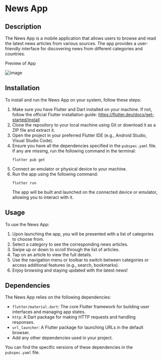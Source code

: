 <h1>News App</h1>

<h2>Description</h2>
<p>The News App is a mobile application that allows users to browse and read the latest news articles from various sources. The app provides a user-friendly interface for discovering news from different categories and countries.</p>

Preview of App

![image](https://github.com/jaya2523/News-App/assets/93309776/096223eb-d8df-440b-8af0-c25bdfc305df)

<h2>Installation</h2>
<p>To install and run the News App on your system, follow these steps:</p>

<ol>
  <li>Make sure you have Flutter and Dart installed on your machine. If not, follow the official Flutter installation guide: <a href="https://flutter.dev/docs/get-started/install">https://flutter.dev/docs/get-started/install</a></li>
  
  <li>Clone the repository to your local machine using Git or download it as a ZIP file and extract it.</li>
  
  <li>Open the project in your preferred Flutter IDE (e.g., Android Studio, Visual Studio Code).</li>
  
  <li>Ensure you have all the dependencies specified in the <code>pubspec.yaml</code> file. If any are missing, run the following command in the terminal:</li>
  
  <pre><code>flutter pub get</code></pre>
  
  <li>Connect an emulator or physical device to your machine.</li>
  
  <li>Run the app using the following command:</li>
  
  <pre><code>flutter run</code></pre>
  
  <p>The app will be built and launched on the connected device or emulator, allowing you to interact with it.</p>
</ol>

<h2>Usage</h2>
<p>To use the News App:</p>

<ol>
  <li>Upon launching the app, you will be presented with a list of categories to choose from.</li>
  
  <li>Select a category to see the corresponding news articles.</li>
  
  <li>Swipe up or down to scroll through the list of articles.</li>
  
  <li>Tap on an article to view the full details.</li>
  
  <li>Use the navigation menu or toolbar to switch between categories or access additional features (e.g., search, bookmarks).</li>
  
  <li>Enjoy browsing and staying updated with the latest news!</li>
</ol>

<h2>Dependencies</h2>
<p>The News App relies on the following dependencies:</p>

<ul>
  <li><code>flutter/material.dart</code>: The core Flutter framework for building user interfaces and managing app states.</li>
  
  <li><code>http</code>: A Dart package for making HTTP requests and handling responses.</li>
  
  <li><code>url_launcher</code>: A Flutter package for launching URLs in the default browser.</li>
  
  <li>Add any other dependencies used in your project.</li>
</ul>

<p>You can find the specific versions of these dependencies in the <code>pubspec.yaml</code> file.</p>
